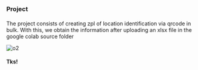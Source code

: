 ### Project

####
The project consists of creating zpl of location identification via qrcode in bulk. With this, we obtain the information after uploading an xlsx file in the google colab source folder



![o2](https://user-images.githubusercontent.com/63813811/233819277-49ae020b-c1c2-41a5-9394-389b6e910be3.png)

#### Tks!
